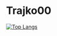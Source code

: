 # Trajko00
[![Top Langs](https://github-readme-stats.vercel.app/api/top-langs/?username=Trajko00&layout=compact&private=true)](https://github.com/anuraghazra/github-readme-stats)
